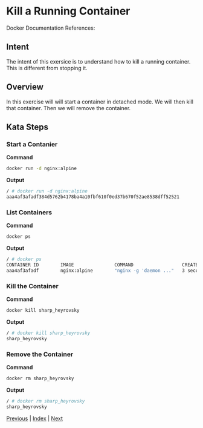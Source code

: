 # Kill a Running Container

Docker Documentation References:

[]()

## Intent

The intent of this exersice is to understand how to kill a running container. This is different from stopping it.

## Overview

In this exercise will will start a container in detached mode. We will then kill that container. Then we will remove the container.

## Kata Steps

### Start a Contanier
**Command**

```bash
docker run -d nginx:alpine
```

**Output**

```bash
/ # docker run -d nginx:alpine
aaa4af3afadf384d5762b4178ba4a10fbf610f0ed37b670f52ae8538dff52521
```

### List Containers

**Command**

```bash
docker ps
```

**Output**

```bash
/ # docker ps
CONTAINER ID        IMAGE               COMMAND                  CREATED             STATUS              PORTS               NAMES
aaa4af3afadf        nginx:alpine        "nginx -g 'daemon ..."   3 seconds ago       Up 2 seconds        80/tcp              sharp_heyrovsky
```

### Kill the Container
**Command**

```bash
docker kill sharp_heyrovsky
```

**Output**

```bash
/ # docker kill sharp_heyrovsky
sharp_heyrovsky
```

### Remove the Container

**Command**

```bash
docker rm sharp_heyrovsky
```

**Output**

```bash
/ # docker rm sharp_heyrovsky
sharp_heyrovsky
```

[Previous](35_system_info.md) | [Index](README.md) | [Next](37_login.md)

